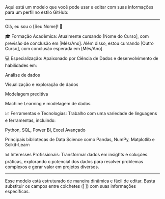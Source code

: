 Aqui está um modelo que você pode usar e editar com suas informações para um perfil no estilo GitHub:


---

Olá, eu sou o [Seu Nome]! 👋

🎓 Formação Acadêmica:
Atualmente cursando [Nome do Curso], com previsão de conclusão em [Mês/Ano]. Além disso, estou cursando [Outro Curso], com conclusão esperada em [Mês/Ano].

💻 Especialização:
Apaixonado por Ciência de Dados e desenvolvimento de habilidades em:

Análise de dados

Visualização e exploração de dados

Modelagem preditiva

Machine Learning e modelagem de dados


📈 Ferramentas e Tecnologias:
Trabalho com uma variedade de linguagens e ferramentas, incluindo:

Python, SQL, Power BI, Excel Avançado

Principais bibliotecas de Data Science como Pandas, NumPy, Matplotlib e Scikit-Learn


📊 Interesses Profissionais:
Transformar dados em insights e soluções práticas, explorando o potencial dos dados para resolver problemas complexos e gerar valor em projetos diversos.


---

Esse modelo está estruturado de maneira dinâmica e fácil de editar. Basta substituir os campos entre colchetes ([ ]) com suas informações específicas.

